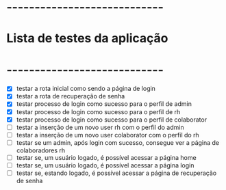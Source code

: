 # ----------------------------
# Lista de testes da aplicação
# ----------------------------

- [x] testar a rota inicial como sendo a página de login
- [x] testar a rota de recuperação de senha
- [x] testar processo de login como sucesso para o perfil de admin
- [x] testar processo de login como sucesso para o perfil de rh
- [x] testar processo de login como sucesso para o perfil de colaborator
- [ ] testar a inserção de um novo user rh com o perfil do admin
- [ ] testar a inserção de um novo user colaborator com o perfil do rh
- [ ] testar se um admin, após login com sucesso, consegue ver a página de colaboradores rh
- [ ] testar se, um usuário logado, é possível acessar a página home
- [ ] testar se, um usuário logado, é possível acessar a página login
- [ ] testar se, estando logado, é possível acessar a página de recuperação de senha
